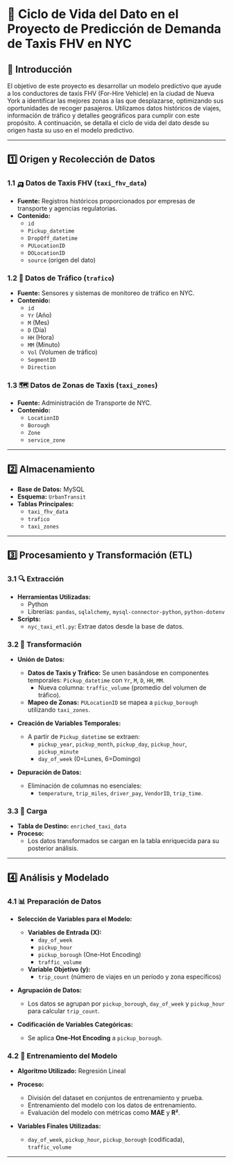 # 🚖 Ciclo de Vida del Dato en el Proyecto de Predicción de Demanda de Taxis FHV en NYC

## 📌 Introducción
El objetivo de este proyecto es desarrollar un modelo predictivo que ayude a los conductores de taxis FHV (For-Hire Vehicle) en la ciudad de Nueva York a identificar las mejores zonas a las que desplazarse, optimizando sus oportunidades de recoger pasajeros. Utilizamos datos históricos de viajes, información de tráfico y detalles geográficos para cumplir con este propósito. A continuación, se detalla el ciclo de vida del dato desde su origen hasta su uso en el modelo predictivo.

---

## 1️⃣ Origen y Recolección de Datos

### 1.1 🛺 Datos de Taxis FHV (`taxi_fhv_data`)
- **Fuente:** Registros históricos proporcionados por empresas de transporte y agencias regulatorias.
- **Contenido:**
  - `id`
  - `Pickup_datetime`
  - `DropOff_datetime`
  - `PULocationID`
  - `DOLocationID`
  - `source` (origen del dato)

### 1.2 🚦 Datos de Tráfico (`trafico`)
- **Fuente:** Sensores y sistemas de monitoreo de tráfico en NYC.
- **Contenido:**
  - `id`
  - `Yr` (Año)
  - `M` (Mes)
  - `D` (Día)
  - `HH` (Hora)
  - `MM` (Minuto)
  - `Vol` (Volumen de tráfico)
  - `SegmentID`
  - `Direction`

### 1.3 🗺️ Datos de Zonas de Taxis (`taxi_zones`)
- **Fuente:** Administración de Transporte de NYC.
- **Contenido:**
  - `LocationID`
  - `Borough`
  - `Zone`
  - `service_zone`

---

## 2️⃣ Almacenamiento
- **Base de Datos:** MySQL  
- **Esquema:** `UrbanTransit`  
- **Tablas Principales:**
  - `taxi_fhv_data`
  - `trafico`
  - `taxi_zones`

---

## 3️⃣ Procesamiento y Transformación (ETL)

### 3.1 🔍 Extracción
- **Herramientas Utilizadas:**
  - Python  
  - Librerías: `pandas`, `sqlalchemy`, `mysql-connector-python`, `python-dotenv`
- **Scripts:**
  - `nyc_taxi_etl.py`: Extrae datos desde la base de datos.

### 3.2 🔄 Transformación
- **Unión de Datos:**
  - **Datos de Taxis y Tráfico:** Se unen basándose en componentes temporales: `Pickup_datetime` con `Yr`, `M`, `D`, `HH`, `MM`.  
    - Nueva columna: `traffic_volume` (promedio del volumen de tráfico).
  - **Mapeo de Zonas:** `PULocationID` se mapea a `pickup_borough` utilizando `taxi_zones`.

- **Creación de Variables Temporales:**
  - A partir de `Pickup_datetime` se extraen:
    - `pickup_year`, `pickup_month`, `pickup_day`, `pickup_hour`, `pickup_minute`
    - `day_of_week` (0=Lunes, 6=Domingo)

- **Depuración de Datos:**
  - Eliminación de columnas no esenciales:
    - `temperature`, `trip_miles`, `driver_pay`, `VendorID`, `trip_time`.

### 3.3 💾 Carga
- **Tabla de Destino:** `enriched_taxi_data`
- **Proceso:**
  - Los datos transformados se cargan en la tabla enriquecida para su posterior análisis.

---

## 4️⃣ Análisis y Modelado

### 4.1 📊 Preparación de Datos
- **Selección de Variables para el Modelo:**
  - **Variables de Entrada (X):**
    - `day_of_week`
    - `pickup_hour`
    - `pickup_borough` (One-Hot Encoding)
    - `traffic_volume`
  - **Variable Objetivo (y):**
    - `trip_count` (número de viajes en un período y zona específicos)

- **Agrupación de Datos:**
  - Los datos se agrupan por `pickup_borough`, `day_of_week` y `pickup_hour` para calcular `trip_count`.

- **Codificación de Variables Categóricas:**
  - Se aplica **One-Hot Encoding** a `pickup_borough`.

### 4.2 🤖 Entrenamiento del Modelo
- **Algoritmo Utilizado:** Regresión Lineal
- **Proceso:**
  - División del dataset en conjuntos de entrenamiento y prueba.
  - Entrenamiento del modelo con los datos de entrenamiento.
  - Evaluación del modelo con métricas como **MAE** y **R²**.

- **Variables Finales Utilizadas:**
  - `day_of_week`, `pickup_hour`, `pickup_borough` (codificada), `traffic_volume`

---
